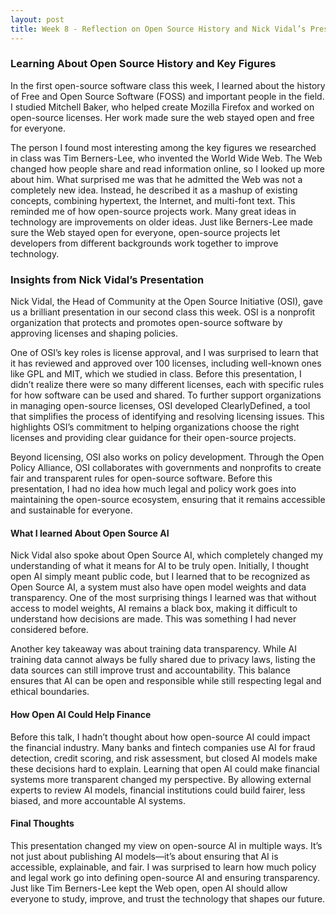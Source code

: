 ```yaml
---
layout: post
title: Week 8 - Reflection on Open Source History and Nick Vidal’s Presentation
---
```


### Learning About Open Source History and Key Figures
In the first open-source software class this week, I learned about the history of Free and Open Source Software (FOSS) and important people in the field. I studied Mitchell Baker, who helped create Mozilla Firefox and worked on open-source licenses. Her work made sure the web stayed open and free for everyone.

The person I found most interesting among the key figures we researched in class was Tim Berners-Lee, who invented the World Wide Web. The Web changed how people share and read information online, so I looked up more about him. What surprised me was that he admitted the Web was not a completely new idea. Instead, he described it as a mashup of existing concepts, combining hypertext, the Internet, and multi-font text. This reminded me of how open-source projects work. Many great ideas in technology are improvements on older ideas. Just like Berners-Lee made sure the Web stayed open for everyone, open-source projects let developers from different backgrounds work together to improve technology.

### Insights from Nick Vidal’s Presentation
Nick Vidal, the Head of Community at the Open Source Initiative (OSI), gave us a brilliant presentation in our second class this week. OSI is a nonprofit organization that protects and promotes open-source software by approving licenses and shaping policies.

One of OSI’s key roles is license approval, and I was surprised to learn that it has reviewed and approved over 100 licenses, including well-known ones like GPL and MIT, which we studied in class. Before this presentation, I didn’t realize there were so many different licenses, each with specific rules for how software can be used and shared. To further support organizations in managing open-source licenses, OSI developed ClearlyDefined, a tool that simplifies the process of identifying and resolving licensing issues. This highlights OSI’s commitment to helping organizations choose the right licenses and providing clear guidance for their open-source projects.

Beyond licensing, OSI also works on policy development. Through the Open Policy Alliance, OSI collaborates with governments and nonprofits to create fair and transparent rules for open-source software. Before this presentation, I had no idea how much legal and policy work goes into maintaining the open-source ecosystem, ensuring that it remains accessible and sustainable for everyone.

#### What I learned About Open Source AI
Nick Vidal also spoke about Open Source AI, which completely changed my understanding of what it means for AI to be truly open. Initially, I thought open AI simply meant public code, but I learned that to be recognized as Open Source AI, a system must also have open model weights and data transparency. One of the most surprising things I learned was that without access to model weights, AI remains a black box, making it difficult to understand how decisions are made. This was something I had never considered before.

Another key takeaway was about training data transparency. While AI training data cannot always be fully shared due to privacy laws, listing the data sources can still improve trust and accountability. This balance ensures that AI can be open and responsible while still respecting legal and ethical boundaries.

#### How Open AI Could Help Finance
Before this talk, I hadn’t thought about how open-source AI could impact the financial industry. Many banks and fintech companies use AI for fraud detection, credit scoring, and risk assessment, but closed AI models make these decisions hard to explain. Learning that open AI could make financial systems more transparent changed my perspective. By allowing external experts to review AI models, financial institutions could build fairer, less biased, and more accountable AI systems.

#### Final Thoughts
This presentation changed my view on open-source AI in multiple ways. It’s not just about publishing AI models—it’s about ensuring that AI is accessible, explainable, and fair. I was surprised to learn how much policy and legal work go into defining open-source AI and ensuring transparency. Just like Tim Berners-Lee kept the Web open, open AI should allow everyone to study, improve, and trust the technology that shapes our future.